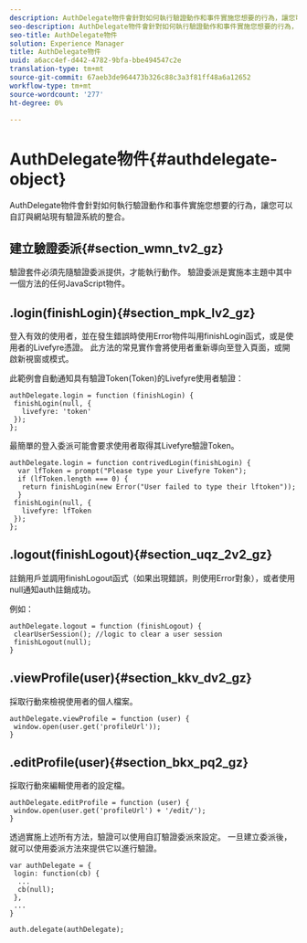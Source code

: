 ```yaml
---
description: AuthDelegate物件會針對如何執行驗證動作和事件實施您想要的行為，讓您可以自訂與網站現有驗證系統的整合。
seo-description: AuthDelegate物件會針對如何執行驗證動作和事件實施您想要的行為，讓您可以自訂與網站現有驗證系統的整合。
seo-title: AuthDelegate物件
solution: Experience Manager
title: AuthDelegate物件
uuid: a6acc4ef-d442-4782-9bfa-bbe494547c2e
translation-type: tm+mt
source-git-commit: 67aeb3de964473b326c88c3a3f81ff48a6a12652
workflow-type: tm+mt
source-wordcount: '277'
ht-degree: 0%

---
```



# AuthDelegate物件{#authdelegate-object}

AuthDelegate物件會針對如何執行驗證動作和事件實施您想要的行為，讓您可以自訂與網站現有驗證系統的整合。

## 建立驗證委派{#section_wmn_tv2_gz}

驗證套件必須先隨驗證委派提供，才能執行動作。 驗證委派是實施本主題中其中一個方法的任何JavaScript物件。

## .login(finishLogin){#section_mpk_lv2_gz}

登入有效的使用者，並在發生錯誤時使用Error物件叫用finishLogin函式，或是使用者的Livefyre憑證。 此方法的常見實作會將使用者重新導向至登入頁面，或開啟新視窗或模式。

此範例會自動通知具有驗證Token(Token)的Livefyre使用者驗證：

```
authDelegate.login = function (finishLogin) { 
 finishLogin(null, { 
   livefyre: 'token' 
 }); 
};
```

最簡單的登入委派可能會要求使用者取得其Livefyre驗證Token。

```
authDelegate.login = function contrivedLogin(finishLogin) { 
  var lfToken = prompt("Please type your Livefyre Token");  
  if (lfToken.length === 0) { 
   return finishLogin(new Error("User failed to type their lftoken")); 
  }  
 finishLogin(null, { 
   livefyre: lfToken 
 }); 
};
```

## .logout(finishLogout){#section_uqz_2v2_gz}

註銷用戶並調用finishLogout函式（如果出現錯誤，則使用Error對象），或者使用null通知auth註銷成功。

例如：

```
authDelegate.logout = function (finishLogout) { 
 clearUserSession(); //logic to clear a user session  
 finishLogout(null); 
}
```

## .viewProfile(user){#section_kkv_dv2_gz}

採取行動來檢視使用者的個人檔案。

```
authDelegate.viewProfile = function (user) { 
 window.open(user.get('profileUrl')); 
}
```

## .editProfile(user){#section_bkx_pq2_gz}

採取行動來編輯使用者的設定檔。

```
authDelegate.editProfile = function (user) { 
 window.open(user.get('profileUrl') + '/edit/'); 
}
```

透過實施上述所有方法，驗證可以使用自訂驗證委派來設定。 一旦建立委派後，就可以使用委派方法來提供它以進行驗證。

```
var authDelegate = { 
 login: function(cb) { 
  ... 
  cb(null); 
 }, 
 ... 
} 
  
auth.delegate(authDelegate);
```

